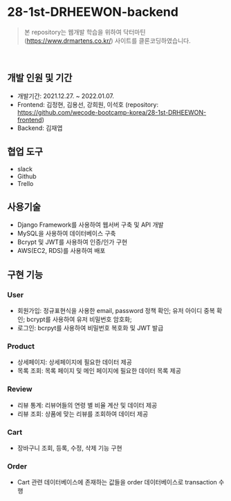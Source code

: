 # 28-1st-DRHEEWON-backend

> 본 repository는 웹개발 학습을 위하여 닥터마틴(https://www.drmartens.co.kr/) 사이트를 클론코딩하였습니다.

</br>

## 개발 인원 및 기간
- 개발기간: 2021.12.27. ~ 2022.01.07.
- Frontend: 김정현, 김용선, 강희원, 이석호 (repository: https://github.com/wecode-bootcamp-korea/28-1st-DRHEEWON-frontend)
- Backend: 김재엽

## 협업 도구
- slack
- Github
- Trello

## 사용기술
- Django Framework를 사용하여 웹서버 구축 및 API 개발
- MySQL을 사용하여 데이터베이스 구축
- Bcrypt 및 JWT를 사용하여 인증/인가 구현
- AWS(EC2, RDS)를 사용하여 배포

## 구현 기능
### User
- 회원가입: 정규표현식을 사용한 email, password 정책 확인; 유저 아이디 중복 확인; bcrypt를 사용하여 유저 비밀번호 암호화;
- 로그인: bcrpyt를 사용하여 비밀번호 복호화 및 JWT 발급

### Product
- 상세페이지: 상세페이지에 필요한 데이터 제공
- 목록 조회: 목록 페이지 및 메인 페이지에 필요한 데이터 목록 제공

### Review
- 리뷰 통계: 리뷰어들의 연령 별 비율 계산 및 데이터 제공
- 리뷰 조회: 상품에 맞는 리뷰를 조회하여 데이터 제공

### Cart
- 장바구니 조회, 등록, 수정, 삭제 기능 구현

### Order
- Cart 관련 데이터베이스에 존재하는 값들을 order 데이터베이스로 transaction 수행
